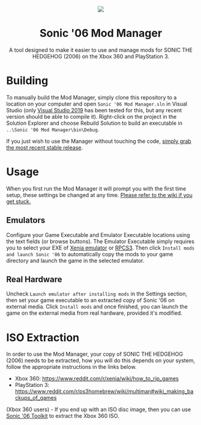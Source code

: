 <p align="center">
    <a href="https://github.com/Knuxfan24/Sonic-06-Mod-Manager/blob/master/">
        <img src="https://github.com/Knuxfan24/Sonic-06-Mod-Manager/blob/master/logo_small.png" />
    </a>
</p>

<h1 align="center">Sonic '06 Mod Manager</h1>

<p align="center">A tool designed to make it easier to use and manage mods for SONIC THE HEDGEHOG (2006) on the Xbox 360 and PlayStation 3.</p>

# Building
To manually build the Mod Manager, simply clone this repository to a location on your computer and open `Sonic '06 Mod Manager.sln` in Visual Studio (only [Visual Studio 2019](https://visualstudio.microsoft.com/vs/) has been tested for this, but any recent version should be able to compile it). Right-click on the project in the Solution Explorer and choose Rebuild Solution to build an executable in `..\Sonic '06 Mod Manager\bin\Debug`.

If you just wish to use the Manager without touching the code, [simply grab the most recent stable release](https://github.com/Knuxfan24/Sonic-06-Mod-Manager/releases).

# Usage
When you first run the Mod Manager it will prompt you with the first time setup, these settings be changed at any time. [Please refer to the wiki if you get stuck.](https://github.com/Knuxfan24/Sonic-06-Mod-Manager/wiki)

## Emulators
Configure your Game Executable and Emulator Executable locations using the text fields (or browse buttons). The Emulator Executable simply requires you to select your EXE of [Xenia emulator](https://github.com/xenia-project/xenia) or [RPCS3](https://github.com/RPCS3/rpcs3). Then click `Install mods and launch Sonic '06` to automatically copy the mods to your game directory and launch the game in the selected emulator.

## Real Hardware
Uncheck `Launch emulator after installing mods` in the Settings section, then set your game executable to an extracted copy of Sonic '06 on external media. Click `Install mods` and once finished, you can launch the game on the external media from real hardware, provided it's modified.

# ISO Extraction
In order to use the Mod Manager, your copy of SONIC THE HEDGEHOG (2006) needs to be extracted, how you will do this depends on your system, follow the appropriate instructions in the links below.

- Xbox 360: https://www.reddit.com/r/xenia/wiki/how_to_rip_games
- PlayStation 3: https://www.reddit.com/r/ps3homebrew/wiki/multiman#wiki_making_backups_of_games

(Xbox 360 users) - If you end up with an ISO disc image, then you can use [Sonic '06 Toolkit](https://github.com/HyperPolygon64/Sonic-06-Toolkit) to extract the Xbox 360 ISO.
